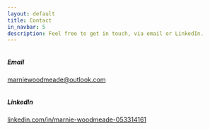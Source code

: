 ```yaml
---
layout: default
title: Contact
in_navbar: 5
description: Feel free to get in touch, via email or LinkedIn.
---
```


<div class="row">
<div class="card one-half column center-text">

##### Email
[marniewoodmeade@outlook.com](mailto:marniewoodmeade@outlook.com?Subject=Hello)
</div>

<div class="card one-half column center-text">

##### LinkedIn
[linkedin.com/in/marnie-woodmeade-053314161](https://www.linkedin.com/in/marnie-woodmeade-053314161/)
</div>

</div>
